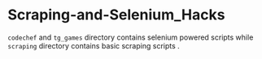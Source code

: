 # Scraping-and-Selenium_Hacks
`codechef` and `tg_games` directory contains selenium powered scripts while `scraping` directory contains basic scraping scripts .
